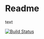 <h1>Readme</h1>
text

[![Build Status](https://travis-ci.com/TimScheifler/sem.svg?branch=master)](https://travis-ci.com/TimScheifler/sem)
